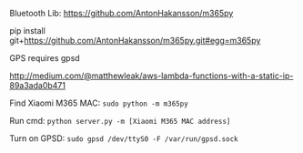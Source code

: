 Bluetooth Lib: https://github.com/AntonHakansson/m365py

pip install git+https://github.com/AntonHakansson/m365py.git#egg=m365py

GPS requires gpsd

http://medium.com/@matthewleak/aws-lambda-functions-with-a-static-ip-89a3ada0b471

Find Xiaomi M365 MAC: `sudo python -m m365py`

Run cmd: `python server.py -m [Xiaomi M365 MAC address]`

Turn on GPSD: `sudo gpsd /dev/ttyS0 -F /var/run/gpsd.sock`
